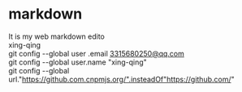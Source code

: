 # markdown
It is my web markdown edito  
xing-qing  
git config --global user .email 3315680250@qq.com  
git config --global user.name "xing-qing"  
git config --global url."https://github.com.cnpmjs.org/".insteadOf"https://github.com/"  
